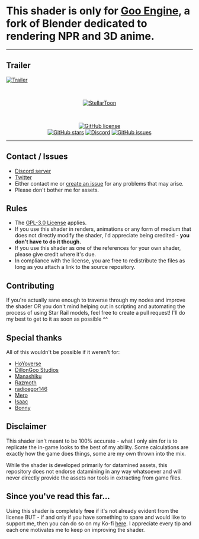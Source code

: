 # This shader is only for [Goo Engine](https://www.dillongoostudios.com/gooengine), a fork of Blender dedicated to rendering NPR and 3D anime.

---

## Trailer

[![Trailer](https://img.youtube.com/vi/cJED47rHhe8/maxresdefault.jpg)](https://youtu.be/cJED47rHhe8)

<br>
<p align="center">
    <a href="https://github.com/festivities/Blender-StellarToon"><img src="https://github.com/festivities/Blender-StellarToon/assets/77230051/2970493b-ec52-4ec0-890e-1eeef6598b70" alt="StellarToon"/></a>
</p><br>

<p align="center">
    <a href="https://github.com/festivities/Blender-StellarToon/blob/main/LICENSE"><img alt="GitHub license" src="https://img.shields.io/github/license/festivities/Blender-StellarToon?style=for-the-badge"></a><br>
    <a href="https://github.com/festivities/Blender-StellarToon/stargazers"><img alt="GitHub stars" src="https://img.shields.io/github/stars/festivities/Blender-StellarToon?style=for-the-badge"></a>
    <a href="https://discord.gg/85rP9SpAkF"><img alt="Discord" src="https://img.shields.io/discord/894925535870865498?style=for-the-badge"></a>
    <a href="https://github.com/festivities/Blender-StellarToon/issues"><img alt="GitHub issues" src="https://img.shields.io/github/issues/festivities/Blender-StellarToon?style=for-the-badge"></a>
</p>

---

## Contact / Issues
- [Discord server](https://discord.gg/85rP9SpAkF)
- [Twitter](https://twitter.com/festivizing)
- Either contact me or [create an issue](https://github.com/festivities/Blender-StellarToon/issues/new/choose) for any problems that may arise.
- Please don't bother me for assets.

## Rules
- The [GPL-3.0 License](https://github.com/festivities/Blender-StellarToon/blob/main/LICENSE) applies.
- If you use this shader in renders, animations or any form of medium that does not directly modify the shader, I'd appreciate being credited - **you don't have to do it though.**
- If you use this shader as one of the references for your own shader, please give credit where it's due.
- In compliance with the license, you are free to redistribute the files as long as you attach a link to the source repository.

## Contributing
If you're actually sane enough to traverse through my nodes and improve the shader OR you don't mind helping out in scripting and automating the process of using Star Rail models, feel free to create a pull request! I'll do my best to get to it as soon as possible ^^

## Special thanks
All of this wouldn't be possible if it weren't for:
- [HoYoverse](https://www.hoyoverse.com/)
- [DillonGoo Studios](https://www.dillongoostudios.com/)
- [Manashiku](https://github.com/Manashiku/)
- [Razmoth](https://github.com/Razmoth/)
- [radioegor146](https://github.com/radioegor146/)
- [Mero](https://github.com/GrownNed/)
- [Isaac](https://twitter.com/Just_ScaasI/)
- [Bonny](https://www.youtube.com/@BonnyAnimations/)

## Disclaimer
This shader isn't meant to be 100% accurate - what I only aim for is to replicate the in-game looks to the best of my ability. Some calculations are exactly how the game does things, some are my own thrown into the mix.

While the shader is developed primarily for datamined assets, this repository does not endorse datamining in any way whatsoever and will never directly provide the assets nor tools in extracting from game files.

## Since you've read this far...
Using this shader is completely **free** if it's not already evident from the license BUT - if and only if you have something to spare and would like to support me, then you can do so on my Ko-fi [here](https://ko-fi.com/festivity/). I appreciate every tip and each one motivates me to keep on improving the shader.
